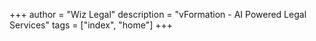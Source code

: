 +++
author = "Wiz Legal"
description = "vFormation - AI Powered Legal Services"
tags = ["index", "home"]
+++
